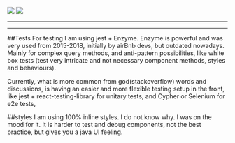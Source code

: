 ![](https://img.shields.io/badge/TS-ES5-blue) ![](https://img.shields.io/badge/React-^17.0.1-blue)

---

---

##Tests
For testing I am using jest + Enzyme. Enzyme is powerful and was very used from 2015-2018, initially by airBnb devs, but outdated nowadays. Mainly for complex query methods, and anti-pattern possibilities, like white box tests (test very intricate and not necessary component methods, styles and behaviours).

Currently, what is more common from god(stackoverflow) words and discussions, is having an easier and more flexible testing setup in the front, like jest + react-testing-library for unitary tests, and Cypher or Selenium for e2e tests,

##styles
I am using 100% inline styles. I do not know why. I was on the mood for it. It is harder to test and debug components, not the best practice, but gives you a java UI feeling.

